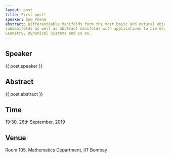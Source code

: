 ```yaml
---
layout: post
title: First post!
speaker: Som Phene
abstract: Differentiable Manifolds form the most basic and natural objects in advanced calculus as is seen by the natural form that Stokes Theorem takes in the manifold setup. In this talk we will give an overview of Differentiable Manifolds including basic definitions and examples of
submanifolds as well as abstract manifolds with applications to Lie Groups, Riemannian
Geometry, Dynamical Systems and so on.
---
```


## Speaker
{{ post.speaker }}

## Abstract
{{ post.abstract }}

## Time 
19:30, 26th September, 2019

## Venue
Room 105, Mathematics Department, IIT Bombay